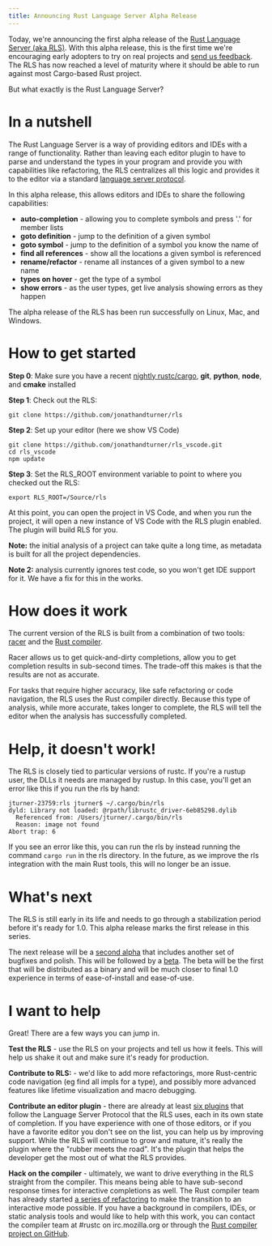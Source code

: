 ```yaml
---
title: Announcing Rust Language Server Alpha Release 
---
```


Today, we're announcing the first alpha release of the [Rust Language Server (aka RLS)](https://github.com/jonathandturner/rls).  With this alpha release, this is the first time we're encouraging early adopters to try on real projects and [send us feedback](https://github.com/jonathandturner/rls/issues).  The RLS has now reached a level of maturity where it should be able to run against most Cargo-based Rust project.

But what exactly is the Rust Language Server?

# In a nutshell

The Rust Language Server is a way of providing editors and IDEs with a range of functionality.  Rather than leaving each editor plugin to have to parse and understand the types in your program and provide you with capabilities like refactoring, the RLS centralizes all this logic and provides it to the editor via a standard [language server protocol](https://github.com/Microsoft/language-server-protocol).

In this alpha release, this allows editors and IDEs to share the following capabilities:

* **auto-completion** - allowing you to complete symbols and press '.' for member lists
* **goto definition** - jump to the definition of a given symbol
* **goto symbol** - jump to the definition of a symbol you know the name of
* **find all references** - show all the locations a given symbol is referenced
* **rename/refactor** - rename all instances of a given symbol to a new name
* **types on hover** - get the type of a symbol
* **show errors** - as the user types, get live analysis showing errors as they happen

The alpha release of the RLS has been run successfully on Linux, Mac, and Windows.

# How to get started

**Step 0**: Make sure you have a recent [nightly rustc/cargo](https://www.rust-lang.org/en-US/other-installers.html), **git**, **python**, **node**, and **cmake** installed

**Step 1**: Check out the RLS:

```
git clone https://github.com/jonathandturner/rls
```

**Step 2**: Set up your editor (here we show VS Code)

```
git clone https://github.com/jonathandturner/rls_vscode.git
cd rls_vscode
npm update
```

**Step 3**: Set the RLS_ROOT environment variable to point to where you checked out the RLS:

```
export RLS_ROOT=/Source/rls
```

At this point, you can open the project in VS Code, and when you run the project, it will open a new instance of VS Code with the RLS plugin enabled.  The plugin will build RLS for you.

**Note:** the initial analysis of a project can take quite a long time, as metadata is built for all the project dependencies.

**Note 2:** analysis currently ignores test code, so you won't get IDE support for it.  We have a fix for this in the works.

# How does it work

The current version of the RLS is built from a combination of two tools: [racer](https://github.com/phildawes/racer) and the [Rust compiler](https://github.com/rust-lang/rust/).

Racer allows us to get quick-and-dirty completions, allow you to get completion results in sub-second times.  The trade-off this makes is that the results are not as accurate.

For tasks that require higher accuracy, like safe refactoring or code navigation, the RLS uses the Rust compiler directly.  Because this type of analysis, while more accurate, takes longer to complete, the RLS will tell the editor when the analysis has successfully completed.

# Help, it doesn't work!

The RLS is closely tied to particular versions of rustc.  If you're a rustup user, the DLLs it needs are managed by rustup.  In this case, you'll get an error like this if you run the rls by hand:

```
jturner-23759:rls jturner$ ~/.cargo/bin/rls 
dyld: Library not loaded: @rpath/librustc_driver-6eb85298.dylib
  Referenced from: /Users/jturner/.cargo/bin/rls
  Reason: image not found
Abort trap: 6
```

If you see an error like this, you can run the rls by instead running the command `cargo run` in the rls directory.  In the future, as we improve the rls integration with the main Rust tools, this will no longer be an issue.

# What's next

The RLS is still early in its life and needs to go through a stabilization period before it's ready for 1.0.  This alpha release marks the first release in this series.

The next release will be a [second alpha](https://github.com/jonathandturner/rls/milestone/3) that includes another set of bugfixes and polish.  This will be followed by a [beta](https://github.com/jonathandturner/rls/milestone/4).  The beta will be the first that will be distributed as a binary and will be much closer to final 1.0 experience in terms of ease-of-install and ease-of-use.

# I want to help

Great!  There are a few ways you can jump in.

**Test the RLS** - use the RLS on your projects and tell us how it feels.  This will help us shake it out and make sure it's ready for production.

**Contribute to RLS:** - we'd like to add more refactorings, more Rust-centric code navigation (eg find all impls for a type), and possibly more advanced features like lifetime visualization and macro debugging.

**Contribute an editor plugin** - there are already at least [six plugins](http://langserver.org/) that follow the Language Server Protocol that the RLS uses, each in its own state of completion.  If you have experience with one of those editors, or if you have a favorite editor you don't see on the list, you can help us by improving support.  While the RLS will continue to grow and mature, it's really the plugin where the "rubber meets the road".  It's the plugin that helps the developer get the most out of what the RLS provides.

**Hack on the compiler** - ultimately, we want to drive everything in the RLS straight from the compiler.  This means being able to have sub-second response times for interactive completions as well.  The Rust compiler team has already started [a series of refactoring](https://github.com/rust-lang/rust/pull/37400) to make the transition to an interactive mode possible.  If you have a background in compilers, IDEs, or static analysis tools and would like to help with this work, you can contact the compiler team at #rustc on irc.mozilla.org or through the [Rust compiler project on GitHub](https://github.com/rust-lang/rust/).
